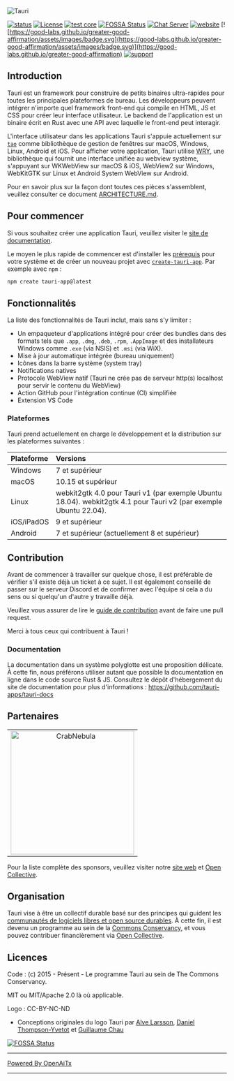 <img src=".github/splash.png" alt="Tauri" />

[![status](https://img.shields.io/badge/status-stable-blue.svg)](https://github.com/tauri-apps/tauri/tree/dev)
[![License](https://img.shields.io/badge/License-MIT%20or%20Apache%202-green.svg)](https://opencollective.com/tauri)
[![test core](https://img.shields.io/github/actions/workflow/status/tauri-apps/tauri/test-core.yml?label=test%20core&logo=github)](https://github.com/tauri-apps/tauri/actions/workflows/test-core.yml)
[![FOSSA Status](https://app.fossa.com/api/projects/git%2Bgithub.com%2Ftauri-apps%2Ftauri.svg?type=shield)](https://app.fossa.com/projects/git%2Bgithub.com%2Ftauri-apps%2Ftauri?ref=badge_shield)
[![Chat Server](https://img.shields.io/badge/chat-discord-7289da.svg)](https://discord.gg/SpmNs4S)
[![website](https://img.shields.io/badge/website-tauri.app-purple.svg)](https://tauri.app)
[![https://good-labs.github.io/greater-good-affirmation/assets/images/badge.svg](https://good-labs.github.io/greater-good-affirmation/assets/images/badge.svg)](https://good-labs.github.io/greater-good-affirmation)
[![support](https://img.shields.io/badge/sponsor-Open%20Collective-blue.svg)](https://opencollective.com/tauri)

## Introduction

Tauri est un framework pour construire de petits binaires ultra-rapides pour toutes les principales plateformes de bureau. Les développeurs peuvent intégrer n'importe quel framework front-end qui compile en HTML, JS et CSS pour créer leur interface utilisateur. Le backend de l'application est un binaire écrit en Rust avec une API avec laquelle le front-end peut interagir.

L'interface utilisateur dans les applications Tauri s'appuie actuellement sur [`tao`](https://docs.rs/tao) comme bibliothèque de gestion de fenêtres sur macOS, Windows, Linux, Android et iOS. Pour afficher votre application, Tauri utilise [WRY](https://github.com/tauri-apps/wry), une bibliothèque qui fournit une interface unifiée au webview système, s'appuyant sur WKWebView sur macOS & iOS, WebView2 sur Windows, WebKitGTK sur Linux et Android System WebView sur Android.

Pour en savoir plus sur la façon dont toutes ces pièces s'assemblent, veuillez consulter ce document [ARCHITECTURE.md](https://github.com/tauri-apps/tauri/blob/dev/ARCHITECTURE.md).

## Pour commencer

Si vous souhaitez créer une application Tauri, veuillez visiter le [site de documentation](https://tauri.app).

Le moyen le plus rapide de commencer est d'installer les [prérequis](https://v2.tauri.app/start/prerequisites/) pour votre système et de créer un nouveau projet avec [`create-tauri-app`](https://github.com/tauri-apps/create-tauri-app/#usage). Par exemple avec `npm` :

```sh
npm create tauri-app@latest
```

## Fonctionnalités

La liste des fonctionnalités de Tauri inclut, mais sans s'y limiter :

- Un empaqueteur d'applications intégré pour créer des bundles dans des formats tels que `.app`, `.dmg`, `.deb`, `.rpm`, `.AppImage` et des installateurs Windows comme `.exe` (via NSIS) et `.msi` (via WiX).
- Mise à jour automatique intégrée (bureau uniquement)
- Icônes dans la barre système (system tray)
- Notifications natives
- Protocole WebView natif (Tauri ne crée pas de serveur http(s) localhost pour servir le contenu du WebView)
- Action GitHub pour l'intégration continue (CI) simplifiée
- Extension VS Code

### Plateformes

Tauri prend actuellement en charge le développement et la distribution sur les plateformes suivantes :

| Plateforme   | Versions                                                                                                         |
| :----------- | :-------------------------------------------------------------------------------------------------------------- |
| Windows      | 7 et supérieur                                                                                                  |
| macOS        | 10.15 et supérieur                                                                                              |
| Linux        | webkit2gtk 4.0 pour Tauri v1 (par exemple Ubuntu 18.04). webkit2gtk 4.1 pour Tauri v2 (par exemple Ubuntu 22.04). |
| iOS/iPadOS   | 9 et supérieur                                                                                                  |
| Android      | 7 et supérieur (actuellement 8 et supérieur)                                                                    |

## Contribution

Avant de commencer à travailler sur quelque chose, il est préférable de vérifier s'il existe déjà un ticket à ce sujet. Il est également conseillé de passer sur le serveur Discord et de confirmer avec l'équipe si cela a du sens ou si quelqu'un d'autre y travaille déjà.

Veuillez vous assurer de lire le [guide de contribution](./.github/CONTRIBUTING.md) avant de faire une pull request.

Merci à tous ceux qui contribuent à Tauri !

### Documentation

La documentation dans un système polyglotte est une proposition délicate. À cette fin, nous préférons utiliser autant que possible la documentation en ligne dans le code source Rust & JS. Consultez le dépôt d'hébergement du site de documentation pour plus d'informations : <https://github.com/tauri-apps/tauri-docs>

## Partenaires

<table>
  <tbody>
    <tr>
      <td align="center" valign="middle">
        <a href="https://crabnebula.dev" target="_blank">
          <img src=".github/sponsors/crabnebula.svg" alt="CrabNebula" width="283">
        </a>
      </td>
    </tr>
  </tbody>
</table>

Pour la liste complète des sponsors, veuillez visiter notre [site web](https://tauri.app#sponsors) et [Open Collective](https://opencollective.com/tauri).

## Organisation

Tauri vise à être un collectif durable basé sur des principes qui guident les [communautés de logiciels libres et open source durables](https://sfosc.org). À cette fin, il est devenu un programme au sein de la [Commons Conservancy](https://commonsconservancy.org/), et vous pouvez contribuer financièrement via [Open Collective](https://opencollective.com/tauri).

## Licences

Code : (c) 2015 - Présent - Le programme Tauri au sein de The Commons Conservancy.

MIT ou MIT/Apache 2.0 là où applicable.

Logo : CC-BY-NC-ND

- Conceptions originales du logo Tauri par [Alve Larsson](https://alve.io/), [Daniel Thompson-Yvetot](https://github.com/nothingismagick) et [Guillaume Chau](https://github.com/akryum)

[![FOSSA Status](https://app.fossa.com/api/projects/git%2Bgithub.com%2Ftauri-apps%2Ftauri.svg?type=large)](https://app.fossa.com/projects/git%2Bgithub.com%2Ftauri-apps%2Ftauri?ref=badge_large)


---

[Powered By OpenAiTx](https://github.com/OpenAiTx/OpenAiTx)

---
